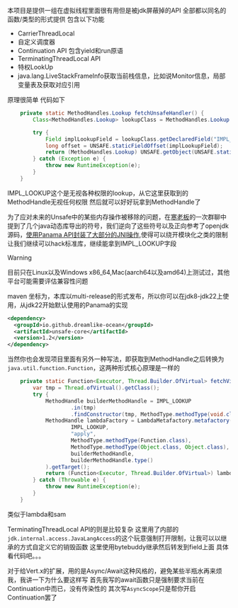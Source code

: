 本项目是提供一组在虚拟线程里面很有用但是被jdk屏蔽掉的API
全部都以同名的函数/类型的形式提供
包含以下功能
- CarrierThreadLocal
- 自定义调度器
- Continuation API 包含yield和run原语
- TerminatingThreadLocal API
- 特权LookUp
- java.lang.LiveStackFrameInfo获取当前栈信息，比如说Monitor信息，局部变量表及获取对应引用

原理很简单
代码如下
```java
    private static MethodHandles.Lookup fetchUnsafeHandler() {
        Class<MethodHandles.Lookup> lookupClass = MethodHandles.Lookup.class;

        try {
            Field implLookupField = lookupClass.getDeclaredField("IMPL_LOOKUP");
            long offset = UNSAFE.staticFieldOffset(implLookupField);
            return (MethodHandles.Lookup) UNSAFE.getObject(UNSAFE.staticFieldBase(implLookupField), offset);
        } catch (Exception e) {
            throw new RuntimeException(e);
        }
    }
```
IMPL_LOOKUP这个是无视各种权限的lookup，从它这里获取到的MethodHandle无视任何权限
然后就可以好好玩拿到MethodHandle了

为了应对未来的Unsafe中的某些内存操作被移除的问题，在[寒老板](https://github.com/IceSoulHanxi)的一次群聊中提到了几个java动态库导出的符号，我们逆向了这些符号以及正向参考了openjdk源码，[使用Panama API封装了大部分的JNI操作](https://github.com/dreamlike-ocean/backend_qingyou/blob/main/dreamlike%E7%9A%84%E7%A7%81%E8%B4%A7/afterUnsafe.md),使得可以绕开模块化之类的限制让我们继续可以hack标准库，继续能拿到IMPL_LOOKUP字段

> [!WARNING]
> 目前只在Linux以及Windows x86_64,Mac(aarch64以及amd64)上测试过，其他平台可能需要评估兼容性问题


maven 坐标为，本库以multi-release的形式发布，所以你可以在jdk8-jdk22上使用，从jdk22开始默认使用的Panama的实现
```xml
<dependency>
  <groupId>io.github.dreamlike-ocean</groupId>
  <artifactId>unsafe-core</artifactId>
  <version>1.2</version>
</dependency>
```

当然你也会发现项目里面有另外一种写法，即获取到MethodHandle之后转换为`java.util.function.Function`，这两种形式核心原理是一样的
```java
    private static Function<Executor, Thread.Builder.OfVirtual> fetchVirtualThreadBuilder() {
        var tmp = Thread.ofVirtual().getClass();
        try {
            MethodHandle builderMethodHandle = IMPL_LOOKUP
                    .in(tmp)
                    .findConstructor(tmp, MethodType.methodType(void.class, Executor.class));
            MethodHandle lambdaFactory = LambdaMetafactory.metafactory(
                    IMPL_LOOKUP,
                    "apply",
                    MethodType.methodType(Function.class),
                    MethodType.methodType(Object.class, Object.class),
                    builderMethodHandle,
                    builderMethodHandle.type()
            ).getTarget();
            return (Function<Executor, Thread.Builder.OfVirtual>) lambdaFactory.invoke();
        } catch (Throwable e) {
            throw new RuntimeException(e);
        }
    }

```
类似于lambda和sam


TerminatingThreadLocal API的则是比较复杂
这里用了内部的`jdk.internal.access.JavaLangAccess`的这个玩意强制打开限制，让我可以以继承的方式自定义它的销毁函数
这里使用bytebuddy继承然后转发到field上面 具体看代码吧。。。

对于给Vert.x的扩展，用的是Async/Await这种风格的，避免某些半瓶水再来烦我，我讲一下为什么要这样写
首先我写的await函数只是强制要求当前在Continuation中而已，没有传染性的
其次写`AsyncScope`只是帮你开启Continuation罢了

